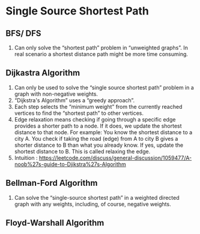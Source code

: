 # Single Source Shortest Path

## BFS/ DFS

1. Can only solve the “shortest path” problem in “unweighted graphs”. In real scenario a shortest distance path might be more time consuming. 

## Dijkastra Algorithm

1. Can only be used to solve the “single source shortest path” problem in a graph with non-negative weights.
2. “Dijkstra's Algorithm” uses a “greedy approach”.
3. Each step selects the “minimum weight” from the currently reached vertices to find the “shortest path” to other vertices.
4. Edge relaxation means checking if going through a specific edge provides a shorter path to a node. If it does, we update the shortest distance to that node. For example: You know the shortest distance to a city A. You check if taking the road (edge) from A to city B gives a shorter distance to B than what you already know. If yes, update the shortest distance to B. This is called relaxing the edge.
5. Intuition : https://leetcode.com/discuss/general-discussion/1059477/A-noob%27s-guide-to-Djikstra%27s-Algorithm

## Bellman-Ford Algorithm

1. Can solve the “single-source shortest path” in a weighted directed graph with any weights, including, of course, negative weights.

## Floyd-Warshall Algorithm
